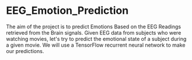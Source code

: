 # EEG_Emotion_Prediction
The aim of the project is to predict Emotions Based on the EEG Readings retrieved from the Brain signals. Given EEG data from subjects who were watching movies, let's try to predict the emotional state of a subject during a given movie. We will use a TensorFlow recurrent neural network to make our predictions. 
